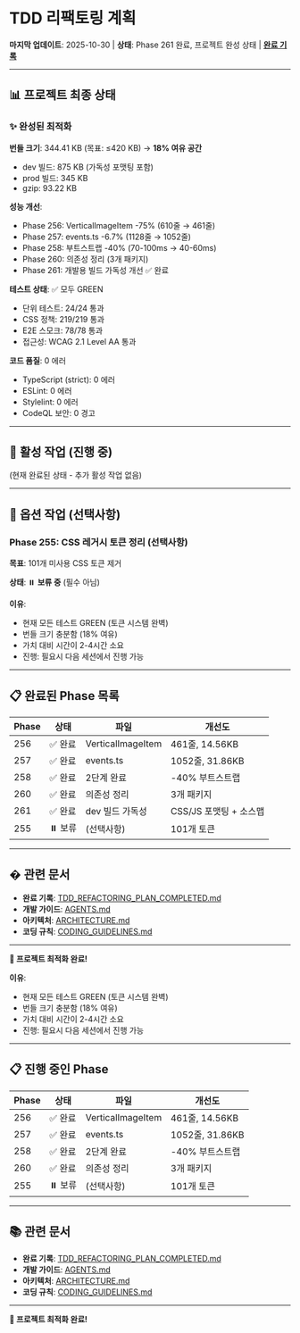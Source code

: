 # TDD 리팩토링 계획

**마지막 업데이트**: 2025-10-30 | **상태**: Phase 261 완료, 프로젝트 완성 상태 |
**[완료 기록](./TDD_REFACTORING_PLAN_COMPLETED.md)**

---

## 📊 프로젝트 최종 상태

### ✨ 완성된 최적화

**번들 크기**: 344.41 KB (목표: ≤420 KB) → **18% 여유 공간**

- dev 빌드: 875 KB (가독성 포맷팅 포함)
- prod 빌드: 345 KB
- gzip: 93.22 KB

**성능 개선**:

- Phase 256: VerticalImageItem -75% (610줄 → 461줄)
- Phase 257: events.ts -6.7% (1128줄 → 1052줄)
- Phase 258: 부트스트랩 -40% (70-100ms → 40-60ms)
- Phase 260: 의존성 정리 (3개 패키지)
- Phase 261: 개발용 빌드 가독성 개선 ✅ 완료

**테스트 상태**: ✅ 모두 GREEN

- 단위 테스트: 24/24 통과
- CSS 정책: 219/219 통과
- E2E 스모크: 78/78 통과
- 접근성: WCAG 2.1 Level AA 통과

**코드 품질**: 0 에러

- TypeScript (strict): 0 에러
- ESLint: 0 에러
- Stylelint: 0 에러
- CodeQL 보안: 0 경고

---

## 🎯 활성 작업 (진행 중)

(현재 완료된 상태 - 추가 활성 작업 없음)

---

## 🔄 옵션 작업 (선택사항)

### Phase 255: CSS 레거시 토큰 정리 (선택사항)

**목표**: 101개 미사용 CSS 토큰 제거

**상태**: ⏸️ **보류 중** (필수 아님)

**이유**:

- 현재 모든 테스트 GREEN (토큰 시스템 완벽)
- 번들 크기 충분함 (18% 여유)
- 가치 대비 시간이 2-4시간 소요
- 진행: 필요시 다음 세션에서 진행 가능

---

## 📋 완료된 Phase 목록

| Phase | 상태    | 파일              | 개선도                 |
| ----- | ------- | ----------------- | ---------------------- |
| 256   | ✅ 완료 | VerticalImageItem | 461줄, 14.56KB         |
| 257   | ✅ 완료 | events.ts         | 1052줄, 31.86KB        |
| 258   | ✅ 완료 | 2단계 완료        | -40% 부트스트랩        |
| 260   | ✅ 완료 | 의존성 정리       | 3개 패키지             |
| 261   | ✅ 완료 | dev 빌드 가독성   | CSS/JS 포맷팅 + 소스맵 |
| 255   | ⏸️ 보류 | (선택사항)        | 101개 토큰             |

---

## � 관련 문서

- **완료 기록**:
  [TDD_REFACTORING_PLAN_COMPLETED.md](./TDD_REFACTORING_PLAN_COMPLETED.md)
- **개발 가이드**: [AGENTS.md](../AGENTS.md)
- **아키텍처**: [ARCHITECTURE.md](./ARCHITECTURE.md)
- **코딩 규칙**: [CODING_GUIDELINES.md](./CODING_GUIDELINES.md)

---

**🎉 프로젝트 최적화 완료!**

**이유**:

- 현재 모든 테스트 GREEN (토큰 시스템 완벽)
- 번들 크기 충분함 (18% 여유)
- 가치 대비 시간이 2-4시간 소요
- 진행: 필요시 다음 세션에서 진행 가능

---

## 📋 진행 중인 Phase

| Phase | 상태    | 파일              | 개선도          |
| ----- | ------- | ----------------- | --------------- |
| 256   | ✅ 완료 | VerticalImageItem | 461줄, 14.56KB  |
| 257   | ✅ 완료 | events.ts         | 1052줄, 31.86KB |
| 258   | ✅ 완료 | 2단계 완료        | -40% 부트스트랩 |
| 260   | ✅ 완료 | 의존성 정리       | 3개 패키지      |
| 255   | ⏸️ 보류 | (선택사항)        | 101개 토큰      |

---

## 📚 관련 문서

- **완료 기록**:
  [TDD_REFACTORING_PLAN_COMPLETED.md](./TDD_REFACTORING_PLAN_COMPLETED.md)
- **개발 가이드**: [AGENTS.md](../AGENTS.md)
- **아키텍처**: [ARCHITECTURE.md](./ARCHITECTURE.md)
- **코딩 규칙**: [CODING_GUIDELINES.md](./CODING_GUIDELINES.md)

---

**🎉 프로젝트 최적화 완료!**
